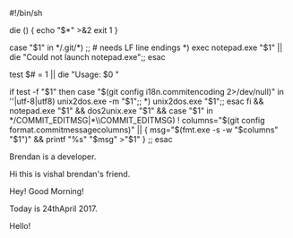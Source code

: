 #!/bin/sh

die () {
	echo "$*" >&2
	exit 1
}

case "$1" in
*/.git/*) ;; # needs LF line endings
*) exec notepad.exe "$1" || die "Could not launch notepad.exe";;
esac

test $# = 1 ||
die "Usage: $0 <file>"

if test -f "$1"
then
	case "$(git config i18n.commitencoding 2>/dev/null)" in
		''|utf-8|utf8) unix2dos.exe -m "$1";;
		*) unix2dos.exe "$1";;
	esac
fi &&
notepad.exe "$1" &&
dos2unix.exe "$1" &&
case "$1" in
*/COMMIT_EDITMSG|*\\COMMIT_EDITMSG)
	! columns="$(git config format.commitmessagecolumns)" || {
		msg="$(fmt.exe -s -w "$columns" "$1")" &&
		printf "%s" "$msg" >"$1"
	}
	;;
esac

Brendan is a developer.

Hi this is vishal brendan's friend.

Hey! Good Morning!

Today is 24thApril 2017.

Hello!